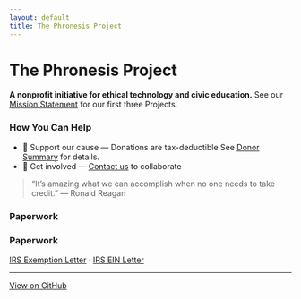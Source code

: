 ```yaml
---
layout: default
title: The Phronesis Project
---
```



# The Phronesis Project

**A nonprofit initiative for ethical technology and civic education.** See our [Mission Statement](/mission-statement/) for our first three Projects.



### How You Can Help

- 💜 Support our cause — Donations are tax-deductible See [Donor Summary](/donor-summary.md) for details.
- 🧠 Get involved — [Contact us](mailto:info@phronesisproject.org) to collaborate

> “It’s amazing what we can accomplish when no one needs to take credit.”
> — Ronald Reagan

### Paperwork
### Paperwork
[IRS Exemption Letter](docs/IRS%20Exemption%20Letter.pdf) ·
[IRS EIN Letter](docs/IRS%20EIN%20Letter.pdf)



---

[View on GitHub](https://github.com/mcorning/phronesisproject.org)
